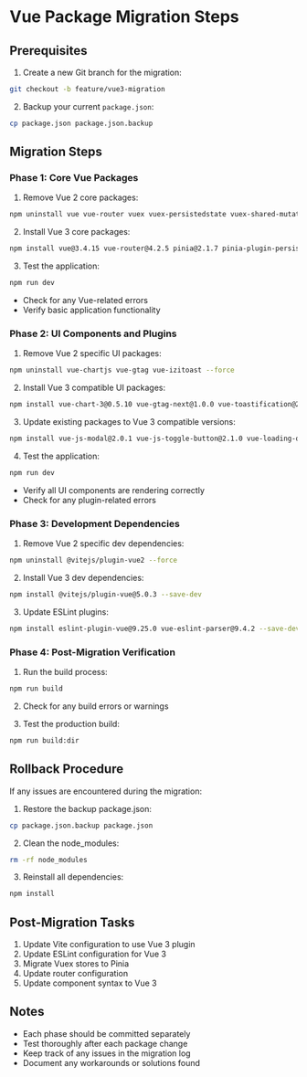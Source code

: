 # Vue Package Migration Steps

## Prerequisites
1. Create a new Git branch for the migration:
```bash
git checkout -b feature/vue3-migration
```

2. Backup your current `package.json`:
```bash
cp package.json package.json.backup
```

## Migration Steps

### Phase 1: Core Vue Packages
1. Remove Vue 2 core packages:
```bash
npm uninstall vue vue-router vuex vuex-persistedstate vuex-shared-mutations --force
```

2. Install Vue 3 core packages:
```bash
npm install vue@3.4.15 vue-router@4.2.5 pinia@2.1.7 pinia-plugin-persistedstate@3.2.0
```

3. Test the application:
```bash
npm run dev
```
- Check for any Vue-related errors
- Verify basic application functionality

### Phase 2: UI Components and Plugins
1. Remove Vue 2 specific UI packages:
```bash
npm uninstall vue-chartjs vue-gtag vue-izitoast --force
```

2. Install Vue 3 compatible UI packages:
```bash
npm install vue-chart-3@0.5.10 vue-gtag-next@1.0.0 vue-toastification@2.0.0-rc.5
```

3. Update existing packages to Vue 3 compatible versions:
```bash
npm install vue-js-modal@2.0.1 vue-js-toggle-button@2.1.0 vue-loading-overlay@4.1.0 vue-qrcode-reader@3.1.1
```

4. Test the application:
```bash
npm run dev
```
- Verify all UI components are rendering correctly
- Check for any plugin-related errors

### Phase 3: Development Dependencies
1. Remove Vue 2 specific dev dependencies:
```bash
npm uninstall @vitejs/plugin-vue2 --force
```

2. Install Vue 3 dev dependencies:
```bash
npm install @vitejs/plugin-vue@5.0.3 --save-dev
```

3. Update ESLint plugins:
```bash
npm install eslint-plugin-vue@9.25.0 vue-eslint-parser@9.4.2 --save-dev
```

### Phase 4: Post-Migration Verification
1. Run the build process:
```bash
npm run build
```

2. Check for any build errors or warnings

3. Test the production build:
```bash
npm run build:dir
```

## Rollback Procedure
If any issues are encountered during the migration:

1. Restore the backup package.json:
```bash
cp package.json.backup package.json
```

2. Clean the node_modules:
```bash
rm -rf node_modules
```

3. Reinstall all dependencies:
```bash
npm install
```

## Post-Migration Tasks
1. Update Vite configuration to use Vue 3 plugin
2. Update ESLint configuration for Vue 3
3. Migrate Vuex stores to Pinia
4. Update router configuration
5. Update component syntax to Vue 3

## Notes
- Each phase should be committed separately
- Test thoroughly after each package change
- Keep track of any issues in the migration log
- Document any workarounds or solutions found 